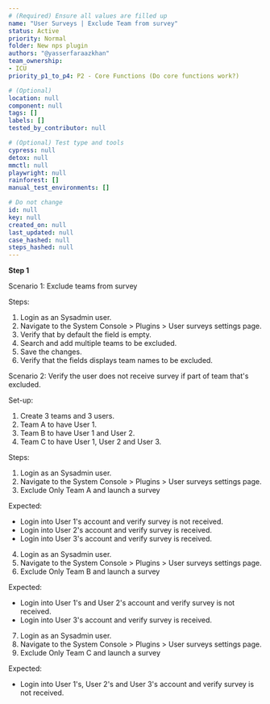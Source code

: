 ```yaml
---
# (Required) Ensure all values are filled up
name: "User Surveys | Exclude Team from survey"
status: Active
priority: Normal
folder: New nps plugin
authors: "@yasserfaraazkhan"
team_ownership: 
- ICU
priority_p1_to_p4: P2 - Core Functions (Do core functions work?)

# (Optional)
location: null
component: null
tags: []
labels: []
tested_by_contributor: null

# (Optional) Test type and tools
cypress: null
detox: null
mmctl: null
playwright: null
rainforest: []
manual_test_environments: []

# Do not change
id: null
key: null
created_on: null
last_updated: null
case_hashed: null
steps_hashed: null
---
```


**Step 1**

Scenario 1: Exclude teams from survey

Steps:

1. Login as an Sysadmin user.
2. Navigate to the System Console > Plugins > User surveys settings page.
3. Verify that by default the field is empty.
4. Search and add multiple teams to be excluded.
5. Save the changes.
6. Verify that the fields displays team names to be excluded.

Scenario 2: Verify the user does not receive survey if part of team that's excluded.

Set-up:

1. Create 3 teams and 3 users.
2. Team A to have User 1.
3. Team B to have User 1 and User 2.
4. Team C to have User 1, User 2 and User 3.

Steps:

1. Login as an Sysadmin user.
2. Navigate to the System Console > Plugins > User surveys settings page.
3. Exclude Only Team A and launch a survey

Expected:

- Login into User 1's account and verify survey is not received.
- Login into User 2's account and verify survey is received.
- Login into User 3's account and verify survey is received.

4. Login as an Sysadmin user.
5. Navigate to the System Console > Plugins > User surveys settings page.
6. Exclude Only Team B and launch a survey

Expected:

- Login into User 1's and User 2's account and verify survey is not received.
- Login into User 3's account and verify survey is received.

7. Login as an Sysadmin user.
8. Navigate to the System Console > Plugins > User surveys settings page.
9. Exclude Only Team C and launch a survey

Expected:

- Login into User 1's, User 2's and User 3's account and verify survey is not received.
